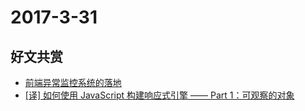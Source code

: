 # 2017-3-31

## 好文共赏

* [前端异常监控系统的落地](https://zhuanlan.zhihu.com/p/26085642)
* [[译] 如何使用 JavaScript 构建响应式引擎 —— Part 1：可观察的对象](https://juejin.im/post/58dc9da661ff4b0061547ca0)